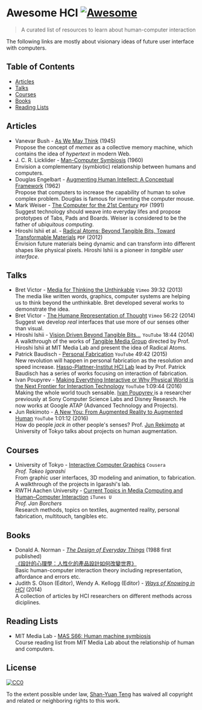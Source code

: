 # Awesome HCI [![Awesome](https://cdn.rawgit.com/sindresorhus/awesome/d7305f38d29fed78fa85652e3a63e154dd8e8829/media/badge.svg)](https://github.com/sindresorhus/awesome)

> A curated list of resources to learn about human-computer interaction

The following links are mostly about visionary ideas of future user interface with computers.

## Table of Contents

* [Articles](#articles)
* [Talks](#talks)
* [Courses](#courses)
* [Books](#books)
* [Reading Lists](#reading-lists)

## Articles

* Vanevar Bush - [As We May Think](https://www.theatlantic.com/magazine/archive/1945/07/as-we-may-think/303881/) (1945)  
Propose the concept of _memex_ as a collective memory machine, which contains the idea of _hypertext_ in modern Web.
* J. C. R. Licklider - [Man-Computer Symbiosis](https://groups.csail.mit.edu/medg/people/psz/Licklider.html) (1960)  
Envision a complementary (symbiotic) relationship between humans and computers.
* Douglas Engelbart - [Augmenting Human Intellect: A Conceptual Framework](http://www.dougengelbart.org/pubs/augment-3906.html) (1962)  
Propose that computers to increase the capability of human to solve complex problem. Douglas is famous for inventing the computer mouse.
* Mark Weiser - [The Computer for the 21st Century](https://web.stanford.edu/class/cs240e/papers/weiser.pdf) `PDF` (1991)  
Suggest technology should weave into everyday lifes and propose prototypes of Tabs, Pads and Boards. Weiser is considered to be the father of _ubiquitous computing_.
* Hiroshi Ishii et al. - [Radical Atoms: Beyond Tangible Bits, Toward Transformable Materials](http://web.media.mit.edu/~ishii/RadicalAtoms_REPRINT2.pdf) `PDF` (2012)  
Envision future materials being dynamic and can transform into different shapes like physical pixels. Hiroshi Ishii is a pioneer in _tangible user interface_.


## Talks

* Bret Victor - [Media for Thinking the Unthinkable](https://vimeo.com/67076984) `Vimeo` 39:32 (2013)  
The media like written words, graphics, computer systems are helping us to think beyond the unthinkable. Bret developed several works to demonstrate the idea.
* Bret Victor - [The Humane Representation of Thought](https://vimeo.com/115154289) `Vimeo` 56:22 (2014)  
Suggest we develop _real_ interfaces that use more of our senses other than visual.
* Hiroshi Ishii - [Vision Driven Beyond Tangible Bits…](https://www.youtube.com/watch?v=wm5WCScGKxsi)  `YouTube` 18:44 (2014)  
A walkthrough of the works of [Tangible Media Group](http://tangible.media.mit.edu/) directed by Prof. Hiroshi Ishii at MIT Media Lab and present the idea of Radical Atoms.
* Patrick Baudisch - [Personal Fabrication](https://www.youtube.com/watch?v=VTKTCAjWa2I) `YouTube` 49:42 (2015)  
New revolution will happen in personal fabrication as the resolution and speed increase. [Hasso-Plattner-Institut HCI Lab](https://hpi.de/baudisch/projects.html) lead by Prof. Patrick Baudisch has a series of works focusing on interaction of fabrication.
*  Ivan Poupyrev - [Making Everything Interactive or Why Physical World is the Next Frontier for Interaction Technology](https://www.youtube.com/watch?v=mlKCPCgq8mo) `YouTube` 1:09:44 (2016)  
Making the whole world touch sensable. [Ivan Poupyrev ](http://www.ivanpoupyrev.com/projects/index.php) is a researcher previously at Sony Computer Science Labs and Disney Research. He now works at Google ATAP (Advanced Technology and Projects).
* Jun Rekimoto - [A New You: From Augmented Reality to Augmented Human](https://www.youtube.com/watch?v=0ESVBW7yAyY) `YouTube` 1:01:12 (2016)  
How do people _jack in_ other people's senses? Prof. [Jun Rekimoto](https://lab.rekimoto.org/) at University of Tokyo talks about projects on human augmentation.

## Courses

* University of Tokyo - [Interactive Computer Graphics](https://www.coursera.org/learn/interactive-computer-graphics/) `Cousera`  
_Prof. Takeo Igarashi_  
From graphic user interfaces, 3D modeling and animation, to fabrication. A walkthrough of the projects in Igarashi's lab.
* RWTH Aachen University - [Current Topics in Media Computing and Human–Computer Interaction](https://hci.rwth-aachen.de/cthci) `iTunes U`  
_Prof. Jan Borchers_  
Research methods, topics on textiles, augmented reality, personal fabrication, multitouch, tangibles etc.

## Books

* Donald A. Norman - _[The Design of Everyday Things](https://www.amazon.com/Design-Everyday-Things-Revised-Expanded/dp/0465050654)_ (1988 first published)  
[《設計的心理學：人性化的產品設計如何改變世界》](http://www.books.com.tw/products/0010643797)  
Basic human-computer interaction theory including representation, affordance and errors etc.
* Judith S. Olson (Editor), Wendy A. Kellogg (Editor) - _[Ways of Knowing in HCI](https://www.springer.com/la/book/9781493903771)_ (2014)  
A collection of articles by HCI researchers on different methods across diciplines.

## Reading Lists

* MIT Media Lab - [MAS S66: Human machine symbiosis](http://symbiosis.media.mit.edu/readings/)  
Course reading list from MIT Media Lab about the relationship of human and computers.

## License

[![CC0](http://mirrors.creativecommons.org/presskit/buttons/88x31/svg/cc-zero.svg)](https://creativecommons.org/publicdomain/zero/1.0/)

To the extent possible under law, [Shan-Yuan Teng](http://tengshanyuan.com/) has waived all copyright and related or neighboring rights to this work.      
